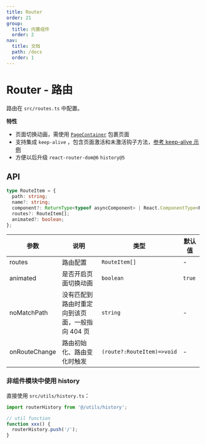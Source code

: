 ```yaml
---
title: Router
order: 21
group:
  title: 内置组件
  order: 2
nav:
  title: 文档
  path: /docs
  order: 1
---
```


# Router - 路由

路由在 `src/routes.ts` 中配置。

**特性**

- 页面切换动画，需使用 [`PageContainer`](/docs/component-page) 包裹页面
- 支持集成 `keep-alive` ，包含页面激活和未激活钩子方法，[参考 keep-alive 示例](/docs/example-keep-alive)
- 方便以后升级 `react-router-dom@6` `history@5`

## API

```typescript
type RouteItem = {
  path: string;
  name?: string;
  component?: ReturnType<typeof asyncComponent> | React.ComponentType<RouteChildrenProps<any>>;
  routes?: RouteItem[];
  animated?: boolean;
};
```

| 参数 | 说明 | 类型 | 默认值 |
| --- | --- | --- | --- |
| routes | 路由配置 | `RouteItem[]` | - |
| animated | 是否开启页面切换动画 | `boolean` | `true` |
| noMatchPath | 没有匹配到路由时重定向到该页面，一般指向 404 页 | `string` | - |
| onRouteChange | 路由初始化、路由变化时触发 | `(route?:RouteItem)=>void` | - |

### 非组件模块中使用 history

直接使用 `src/utils/history.ts`：

```typescript
import routerHistory from '@/utils/history';

// util function
function xxx() {
  routerHistory.push('/');
}
```
